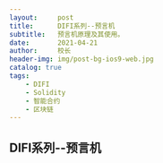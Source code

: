 ```yaml
---
layout:     post
title:      DIFI系列--预言机
subtitle:   预言机原理及其使用。
date:       2021-04-21
author:     校长
header-img: img/post-bg-ios9-web.jpg
catalog: true
tags:
    - DIFI
    - Solidity
    - 智能合约
    - 区块链
---
```


DIFI系列--预言机
----------------
